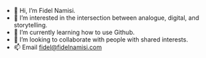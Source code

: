 - 👋 Hi, I’m Fidel Namisi.
- 👀 I’m interested in the intersection between analogue, digital, and storytelling.
- 🌱 I’m currently learning how to use Github.
- 💞️ I’m looking to collaborate with people with shared interests.
- 📫 Email fidel@fidelnamisi.com

<!---
fidelnamisi/fidelnamisi is a ✨ special ✨ repository because its `README.md` (this file) appears on your GitHub profile.
You can click the Preview link to take a look at your changes.
--->
